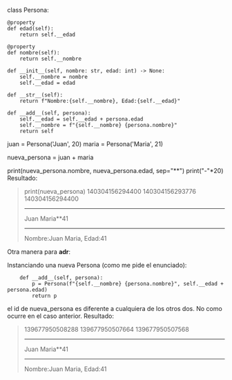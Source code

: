 class Persona:

    @property
    def edad(self):
        return self.__edad
    
    @property
    def nombre(self):
        return self.__nombre
    
    def __init__(self, nombre: str, edad: int) -> None:
        self.__nombre = nombre
        self.__edad = edad
    
    def __str__(self):
        return f"Nombre:{self.__nombre}, Edad:{self.__edad}"
    
    def __add__(self, persona):
        self.__edad = self.__edad + persona.edad
        self.__nombre = f"{self.__nombre} {persona.nombre}"
        return self

juan = Persona('Juan', 20)
maria = Persona('Maria', 21)

nueva_persona = juan + maria

print(nueva_persona.nombre, nueva_persona.edad, sep="**")
print("-"*20)
Resultado:

> print(nueva_persona)
> 140304156294400
> 140304156293776
> 140304156294400
> __________________________________________________
> Juan Maria**41
> __________________________________________________
> Nombre:Juan Maria, Edad:41

Otra manera para __adr__:

Instanciando una nueva Persona (como me pide el enunciado):

```
    def __add__(self, persona):
        p = Persona(f"{self.__nombre} {persona.nombre}", self.__edad + persona.edad)
        return p
```
el id de nueva_persona es diferente a cualquiera de los otros dos. No como ocurre en el caso anterior.
Resultado:

> 139677950508288
> 139677950507664
> 139677950507568
>
> __________________________________________________
> Juan Maria**41
> __________________________________________________
> Nombre:Juan Maria, Edad:41
